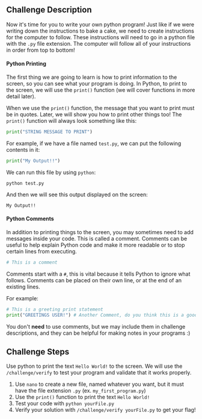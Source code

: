 ## Challenge Description
Now it's time for you to write your own python program!
Just like if we were writing down the instructions to bake a cake, we need to create instructions for the computer to follow. 
These instructions will need to go in a python file with the `.py` file extension.
The computer will follow all of your instructions in order from top to bottom!
 
#### Python Printing
The first thing we are going to learn is how to print information to the screen, so you can see what your program is doing. In Python, to print to the screen, we will use the `print()` function (we will cover functions in more detail later).

When we use the `print()` function, the message that you want to print must be in quotes. Later, we will show you how to print other things too!
The `print()` function will always look something like this: 
```python
print("STRING MESSAGE TO PRINT")
```


For example, if we have a file named `test.py`, we can put the following contents in it:
```python
print("My Output!!")
```

We can run this file by using `python`:
```commandline
python test.py
```

And then we will see this output displayed on the screen:
```commandline
My Output!!
```

#### Python Comments
In addition to printing things to the screen, you may sometimes need to add messages inside your code. This is called a comment. Comments can be useful to help explain Python code and make it more readable or to stop certain lines from executing. 

```python
# This is a comment
```

Comments start with a `#`, this is vital because it tells Python to ignore what follows. Comments can be placed on their own line, or at the end of an existing lines.

For example:
```python
# This is a greeting print statement
print("GREETINGS USER!") # Another Comment, do you think this is a good greeting?
```

You don't **need** to use comments, but we may include them in challenge descriptions, and they can be helpful for making notes in your programs :)

## Challenge Steps
Use python to print the text `Hello World!` to the screen. We will use the `/challenge/verify` to test your program and validate that it works properly.

1. Use `nano` to create a new file, named whatever you want, but it must have the file extension `.py` (ex. `my_first_program.py`)
2. Use the `print()` function to print the text `Hello World!`
3. Test your code with `python yourFile.py`
4. Verify your solution with `/challenge/verify yourFile.py` to get your flag!
